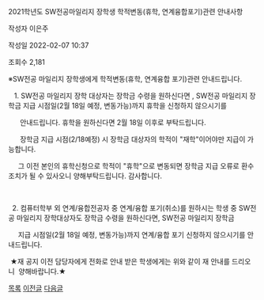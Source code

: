 



2021학년도 SW전공마일리지 장학생 학적변동(휴학, 연계융합포기)관련 안내사항





작성자
이은주


작성일
2022-02-07 10:37


조회수
2,181




﻿﻿※SW전공 마일리지 장학생에게 학적변동(휴학, 연계융합 포기)관련 안내드립니다. 

   1. SW전공 마일리지 장학 대상자는 장학금 수령을 원하신다면 , SW전공 마일리지 장학금 지급 시점일(2월 18일 예정, 변동가능)까지 휴학을 신청하지 않으시기를 

      안내드립니다. 휴학을 원하신다면 2월 18일 이후로 부탁드립니다.

      장학금 지급 시점(2/18예정) 시 장학금 대상자의 학적이 "재학"이어야만 지급이 가능합니다.

     그 이전 본인의 휴학신청으로 학적이 "휴학"으로 변동되면 장학금 지급 오류로 환수 조치가 될 수 있사오니 양해부탁드립니다. 감사합니다.

  

  2. 컴퓨터학부 외 연계/융합전공자 중 연계/융합 포기(취소)를 원하시는 학생 중 SW전공 마일리지 장학대상자도 장학금 수령을 원하신다면, SW전공 마일리지 장학금 

     지급 시점일(2월 18일 예정, 변동가능)까지 연계/융합 포기 신청하지 않으시기를 안내드립니다.

  


 ★재 공지 이전 담당자에게 전화로 안내 받은 학생에게는 위와 같이 재 안내를 드리오니  양해바랍니다.★







[목록](https://computer.knu.ac.kr/06_sub/02_sub.html?key=&keyfield=&category=&page=1&bbs_code=Site_BBS_25)
[이전글](https://computer.knu.ac.kr/06_sub/02_sub.html?bbs_cmd=view&page=1&key=&keyfield=&category=&no=3692&bbs_code=Site_BBS_25)
[다음글](https://computer.knu.ac.kr/06_sub/02_sub.html?bbs_cmd=view&page=1&key=&keyfield=&category=&no=3694&bbs_code=Site_BBS_25)




